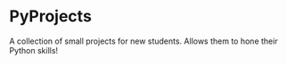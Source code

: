 # PyProjects
A collection of small projects for new students. Allows them to hone their Python skills!
